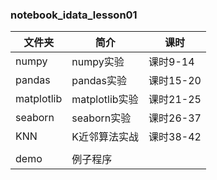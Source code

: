 ### notebook_idata_lesson01

|文件夹|简介|课时|
|---|---|---|
|numpy|numpy实验|课时9-14|
|pandas|pandas实验|课时15-20|
|matplotlib|matplotlib实验|课时21-25|
|seaborn|seaborn实验|课时26-37|
|KNN|K近邻算法实战|课时38-42|
|||
|demo|例子程序||